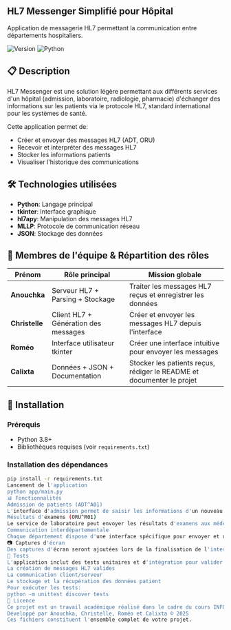 ## HL7 Messenger Simplifié pour Hôpital

Application de messagerie HL7 permettant la communication entre départements hospitaliers.

![Version](https://img.shields.io/badge/version-1.0.0-blue)
![Python](https://img.shields.io/badge/python-3.8%2B-yellow)

## 📋 Description

HL7 Messenger est une solution légère permettant aux différents services d'un hôpital (admission, laboratoire, radiologie, pharmacie) d'échanger des informations sur les patients via le protocole HL7, standard international pour les systèmes de santé.

Cette application permet de:
- Créer et envoyer des messages HL7 (ADT, ORU)
- Recevoir et interpréter des messages HL7
- Stocker les informations patients
- Visualiser l'historique des communications

## 🛠️ Technologies utilisées

- **Python**: Langage principal
- **tkinter**: Interface graphique
- **hl7apy**: Manipulation des messages HL7
- **MLLP**: Protocole de communication réseau
- **JSON**: Stockage des données

## 👥 Membres de l'équipe & Répartition des rôles

| Prénom         | Rôle principal                       | Mission globale                                                       |
| -------------- | ------------------------------------ | --------------------------------------------------------------------- |
| **Anouchka**   | Serveur HL7 + Parsing + Stockage     | Traiter les messages HL7 reçus et enregistrer les données             |
| **Christelle** | Client HL7 + Génération des messages | Créer et envoyer les messages HL7 depuis l'interface                  |
| **Roméo**      | Interface utilisateur tkinter        | Créer une interface intuitive pour envoyer les messages               |
| **Calixta**    | Données + JSON + Documentation       | Stocker les patients reçus, rédiger le README et documenter le projet |

## 🚀 Installation

### Prérequis

- Python 3.8+
- Bibliothèques requises (voir `requirements.txt`)

### Installation des dépendances

```bash
pip install -r requirements.txt
Lancement de l'application
python app/main.py
📊 Fonctionnalités
Admission de patients (ADT^A01)
L'interface d'admission permet de saisir les informations d'un nouveau patient et de les transmettre aux autres services de l'hôpital.
Résultats d'examens (ORU^R01)
Le service de laboratoire peut envoyer les résultats d'examens aux médecins traitants.
Communication interdépartementale
Chaque département dispose d'une interface spécifique pour envoyer et recevoir des messages pertinents pour ses activités.
📷 Captures d'écran
Des captures d'écran seront ajoutées lors de la finalisation de l'interface utilisateur.
🧪 Tests
L'application inclut des tests unitaires et d'intégration pour valider:
La création de messages HL7 valides
La communication client/serveur
Le stockage et la récupération des données patient
Pour exécuter les tests:
python -m unittest discover tests
📃 Licence
Ce projet est un travail académique réalisé dans le cadre du cours INFO-H-400 "Medical Information Systems".
Développé par Anouchka, Christelle, Roméo et Calixta © 2025
Ces fichiers constituent l'ensemble complet de votre projet.
